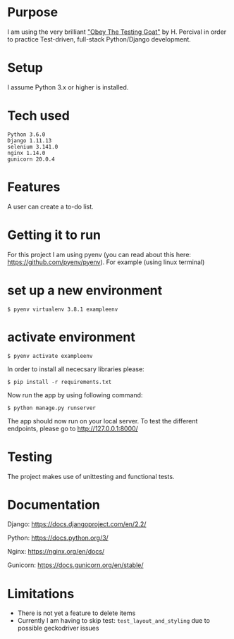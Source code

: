 # Purpose

I am using the very brilliant ["Obey The Testing Goat"](https://www.obeythetestinggoat.com) by H. Percival in order to practice Test-driven, full-stack Python/Django development.

# Setup

I assume Python 3.x or higher is installed.

# Tech used

```
Python 3.6.0
Django 1.11.13
selenium 3.141.0
nginx 1.14.0 
gunicorn 20.0.4
```

# Features

A user can create a to-do list.

# Getting it to run

For this project I am using pyenv (you can read about this here: https://github.com/pyenv/pyenv). For example (using linux terminal)

# set up a new environment
`$ pyenv virtualenv 3.8.1 exampleenv `

# activate environment
`$ pyenv activate exampleenv`

In order to install all nececsary libraries please:

`$ pip install -r requirements.txt`

Now run the app by using following command:

`$ python manage.py runserver`

The app should now run on your local server. To test the different endpoints, please go to http://127.0.0.1:8000/

# Testing

The project makes use of unittesting and functional tests.

# Documentation

Django: https://docs.djangoproject.com/en/2.2/

Python: https://docs.python.org/3/

Nginx: https://nginx.org/en/docs/

Gunicorn: https://docs.gunicorn.org/en/stable/ 

# Limitations

- There is not yet a feature to delete items
- Currently I am having to skip test: `test_layout_and_styling` due to possible geckodriver issues